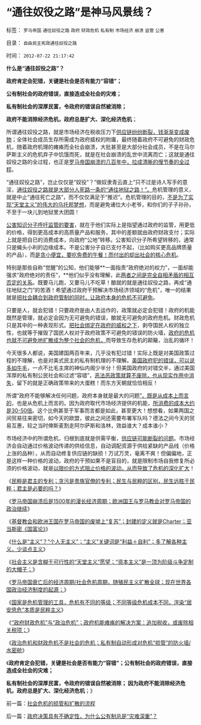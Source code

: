 # “通往奴役之路”是神马风景线？

标签： `罗马帝国` `通往奴役之路` `政府` `财政危机` `私有制` `市场经济` `崩溃` `监管` `公害` 

目录： `自由民主宪政通往奴役之路`

时间： `2012-07-22 21:17:42`

**什么是“通往奴役之路”？**

**政府肯定会犯错，关键是社会是否有能力“容错”；**

**公有制社会的政府错误，直接造成全社会的灾难；**

**私有制社会的深厚民富，令政府的错误自然被消除；**

**政府不能消除经济危机，政府总是扩大、深化经济危机**；

所谓通往奴役之路，就是市场经济在税收压力下[供应链纷纷断裂，钱渐渐变成废物](../../../2012/7/17/经济危机指“市场经济的供应链可能断裂”的危机.md)；全体社会成员生存所需成为政府威权的附庸，最终随着政府不可避免的财政危机，随着政府机理的瘫痪而全社会崩溃，大批甚至是大部分社会成员，不是在马尔萨斯主义的危机弃子中饥饿而死，就是在社会崩溃的乱世中流离而亡；这就是通往奴役之路的全过程，也正是[罗马帝国崩溃的几百年中，拉成清晰的慢节奏的全过程](../../../2011/10/19/罗马帝国《通往中世纪奴役之路》经济路线图.md)。

“通往奴役之路”，岂止仅仅是“奴役”？“做奴隶青云直上”只不过是诗人写手的意淫，[通往奴役之路就是大部分人死路一条的“通往地狱之路！”。](../../../2011/7/22/奴隶制是生存环境恶劣的求生机制.md)危机管理的意义，就是中止“通往死亡之路”，而不仅仅满足于“推迟”。危机管理的目的，[不是为了实现“天堂主义”的伟大的乌托邦梦想](../../../2012/7/20/天堂主义和资本无主义.md)，而是避免诸位大小老爷，和你们的子子孙孙，不至于一块儿到地狱里大团圆！

[公害知识分子呼吁监管的要害](../../../2012/7/19/很多公众仍然欣赏股神和公害的“良心”.md)，就在于他们实际上是指望通过政府的监管，用更低的价格，得到更高成本的高质量产品和服务，其中的差额就由政府财政支付；实际上就是把自已的消费成本，向政府“公地”转移。公害知识分子所希望转移的，通常只是蝇头小利的边缘成本。不是公害分子自已支付不起，（比如购买更高品牌质量的产品），而[是贪小便宜，要吃免费的午餐！而付出的却出社会的核心危机](../../../2009/11/14/市场经济观点下小农的“愚蠢交换”.md)。

特别是那些自称“觉醒”的公知，他们能够**一面指责“政府绝对的权力”，一面却能强求“政府绝对的责任”，**他们似乎没有理解，此[两者之间是完全自相矛盾的相互否定的关系](../../../2012/7/21/政府机能瘫痪的危机和解决方案.md)。既要马儿跑，又要马儿不吃草！酿就的就是通往奴役之路，再成“通往地狱之门”的苦酒！希望通过政府干预解决市场经济领域的“危机”，唯一的结果就是[把社会耦合到政府管制的同时，让政府本身的危机不可避免](../../../2012/7/21/社会危机的损管和扩散的流程.md)。

只要是人，就会犯错！只要政府是由人去运作的，政策就必定会犯错！政府的机能既然是管理，就必定会因为无可避免的错误，酿就无可避免的政府危机。财政危机只是其中的一种表现形式。[把社会绑定在政府的威权之下](../../../2012/7/1/尊重他人／他国的人权，货币才是不可缺少的.md)，剥夺国民人权的独立性，也就等于摧毁了国民人权对于政府政策不可避免的错误的防火墙，[政府的危机也就不可避免地扩散成为整个社会的危机，](../../../2012/7/21/社会危机的损管和扩散的流程.md)而导致生存危机的颠簸，治乱的循环！

今天很多人都说，美国建国两百年来，几乎没有犯过错！实际上既是对美国政策过程的不理解，也是对美式民主的私有制机理的不理解。[美国政府犯的错误，可以说多如牛毛](../../../2009/8/3/谁说美国很聪明的？.md)，一点不比毛主席的神仙内阁少半分！但美国政府的对错交半，通过美国浑厚的私有制公民社会和过滤“容错”，[恶法恶政策就算不废除，也从现实作用中消失](../../../2012/5/5/恶法总是大多数，循例辩护，集体诉讼，控辩交易，法家暴政.md)，留下的就是正确政策带来的大蛋糕！而东方天朝就恰恰相反！

所谓“政府不能够解决任何问题，政府本身就是最大的问题[”，既是从成本上而言的](../../../2011/4/30/贪污不是问题，独裁是小问题;(谈也门).md)，也是从危机上而言的。因为政府取代市场经济提供的机能，[所消费的成本大约是30-50倍](../../../2012/7/3/市场创造财富，国企制造灾难.md)。这个比例甚至于军事而言都是如此，甚至更大！想想看，如果两国之间贸易往来密切，如今天的欧盟，彼此之间还需要布署军队吗？德法之间今天的贸易互惠，较之当时俾斯麦割走阿尔萨斯和洛林，效益谁大？成本谁小？

市场经济中的所谓危机，归根到底就是供需平衡，[供应链可能断裂的问题](../../../2012/7/17/经济危机指“市场经济的供应链可能断裂”的危机.md)。市场经济会自动通过价格波动传递的供给信息，自动调配资源于供给紧缺的产品线（价格上涨的品种），从而自动修复供应链的缺损！万试万灵，毫离不爽！但偏偏地，正是这样一种价格的波动，政府的干预如果不是盲目的，就是限制市场自我修复所必须的价格波动，就是[以限价的方式阻止价格的波动，从而导致了危机的深化扩大](../../../2011/4/28/解救菜篮子危机不能乱点鸳鸯谱.md)！

《[民粹是君主的专利；贪污是贵族官僚的专利；民生与民粹的区别，民生远胜于民粹；君主是必要的吗？](../../../2012/7/19/民生与民粹的区别，刘恒，杨坚，朱元璋.md)》

《[罗马帝国崩溃后是1500年的漫长经济周期；欧洲国王与罗马教会对罗马帝国的政治继续](../../../2012/7/19/国王对贵族高标准严要求，卸磨杀驴的政治价值.md)》

《[基督教会和欧洲王国在罗马帝国的废墟上“复苏”；封建的定义就是Charter；亚当斯密《国富论》](../../../2012/7/19/基督教和欧洲王国在罗马帝国的废墟上的封建.md)》

《[什么是“主义”？“个人无主义”；“主义”关键词是“利益＋自利”；多了解各种主义，少谈点主义](../../../2012/7/20/什么是“主义”？个人主义就是“个人无主义”.md)》

《[社会主义是含糊于可行性的“天堂主义”愿望；“资本主义”是一顶为阶级斗争定制的大帽子；](../../../2012/7/20/什么是“主义”？个人主义就是“个人无主义”.md)》

《[罗马帝国衰亡后的经济周期/社会危机周期，随殖民主义扩散全球；现在世界各国政治经济制度的起源；](../../../2012/7/20/“我们都是罗马人！”.md)》

《[国家是危机管理的工具，危机有不同的等级；不同等级危机成本不同，渲染“居安思危”本质是民粹主义](../../../2012/7/21/国家是危机管理的工具，危机有不同的等级.md)》

《[“政府财政危机”与“政治危机”；政府机能瘫痪的解决方案：追加税收，或废除相关税项；](../../../2012/7/21/政府机能瘫痪的危机和解决方案.md)》

《[政治危机和财政危机不是社会的危机；私有制自动形成对危机“损管”的防火墙/水密舱](../../../2012/7/21/社会危机的损管和扩散的流程.md)》

《**政府肯定会犯错，关键是社会是否有能力“容错”；公有制社会的政府错误，直接造成全社会的灾难；**

**私有制社会的深厚民富，令政府的错误自然被消除； 因为政府不能消除经济危机，政府总是扩大、深化经济危机**；》



前一篇：[社会危机的损管和扩散的流程](../../../2012/7/21/社会危机的损管和扩散的流程.md)

后一篇：[政府决策具有不确定性，为什么公有制总是“灾难深重”？](../../../2012/7/22/政府决策具有不确定性，为什么公有制总是“灾难深重”？.md)
